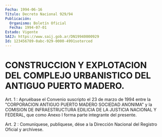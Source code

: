 ```yaml
---
Fecha: 1994-06-16
Título: Decreto Nacional 929/94
Publicación:
  Organismo: Boletín Oficial
  Fecha: 1994-07-01
Estado: Vigente
SAIJ: https://www.saij.gob.ar/DN19940000929
Id: 123456789-0abc-929-0000-4991soterced
---
```

# CONSTRUCCION Y EXPLOTACION DEL COMPLEJO URBANISTICO DEL ANTIGUO PUERTO MADERO.

<a id="1"></a>
Art. 1 : Apruébase el Convenio suscripto el 23 de marzo de 1994 entre  la "CORPORACION ANTIGUO PUERTO MADERO SOCIEDAD ANONIMA" y la COMISION  DE  INFRAESTRUCTURA  EDILICIA  DE  LA JUSTICIA NACIONAL Y FEDERAL,  que  como  Anexo I forma parte integrante  del  presente.

<a id="2"></a>
Art. 2 : Comuníquese, publíquese, dése a la Dirección Nacional del Registro Oficial y archívese.